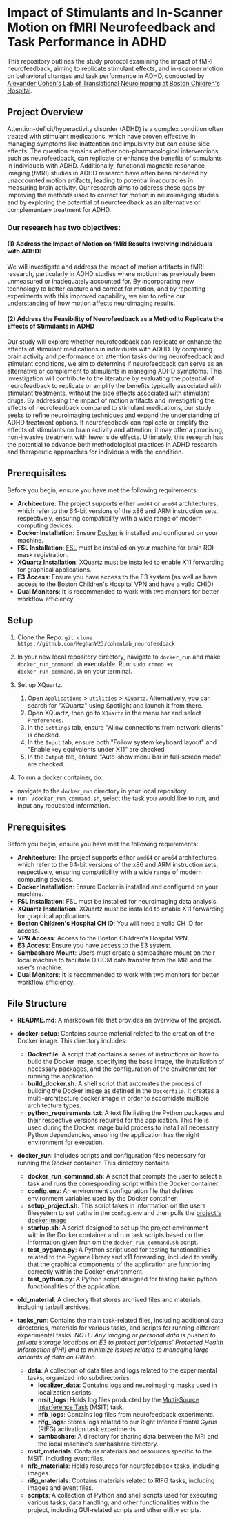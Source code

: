 # Impact of Stimulants and In-Scanner Motion on fMRI Neurofeedback and Task Performance in ADHD

This repository outlines the study protocol examining the impact of fMRI neurofeedback, aiming to replicate stimulant effects, and in-scanner motion on behavioral changes and task performance in ADHD, conducted by [Alexander Cohen's Lab of Translational Neuroimaging at Boston Children's Hospital](https://bchcohenlab.com/).

## Project Overview
Attention-deficit/hyperactivity disorder (ADHD) is a complex condition often treated with stimulant medications, which have proven effective in managing symptoms like inattention and impulsivity but can cause side effects. The question remains whether non-pharmacological interventions, such as neurofeedback, can replicate or enhance the benefits of stimulants in individuals with ADHD.  Additionally, functional magnetic resonance imaging (fMRI) studies in ADHD research have often been hindered by unaccounted motion artifacts, leading to potential inaccuracies in measuring brain activity. Our research aims to address these gaps by improving the methods used to correct for motion in neuroimaging studies and by exploring the potential of neurofeedback as an alternative or complementary treatment for ADHD.
### Our research has two objectives:
#### (1) Address the Impact of Motion on fMRI Results Involving Individuals with ADHD: 
We will investigate and address the impact of motion artifacts in fMRI research, particularly in ADHD studies where motion has previously been unmeasured or inadequately accounted for. By incorporating new technology to better capture and correct for motion, and by repeating experiments with this improved capability, we aim to refine our understanding of how motion affects neuroimaging results. 

#### (2) Address the Feasibility of Neurofeedback as a Method to Replicate the Effects of Stimulants in ADHD
Our study will explore whether neurofeedback can replicate or enhance the effects of stimulant medications in individuals with ADHD. By comparing brain activity and performance on attention tasks during neurofeedback and stimulant conditions, we aim to determine if neurofeedback can serve as an alternative or complement to stimulants in managing ADHD symptoms. This investigation will contribute to the literature by evaluating the potential of neurofeedback to replicate or amplify the benefits typically associated with stimulant treatments, without the side effects associated with stimulant drugs.
By addressing the impact of motion artifacts and investigating the effects of neurofeedback compared to stimulant medications, our study seeks to refine neuroimaging techniques and expand the understanding of ADHD treatment options. If neurofeedback can replicate or amplify the effects of stimulants on brain activity and attention, it may offer a promising, non-invasive treatment with fewer side effects. Ultimately, this research has the potential to advance both methodological practices in ADHD research and therapeutic approaches for individuals with the condition.

## Prerequisites 
Before you begin, ensure you have met the following requirements:

- **Architecture**: The project supports either `amd64` or `arm64` architectures, which refer to the 64-bit versions of the x86 and ARM instruction sets, respectively, ensuring compatibility with a wide range of modern computing devices.
- **Docker Installation**: Ensure [Docker](https://docs.docker.com/engine/install/) is installed and configured on your machine.
- **FSL Installation**: [FSL](https://web.mit.edu/fsl_v5.0.10/fsl/doc/wiki/FslInstallation.html) must be installed on your machine for brain ROI mask registration.
- **XQuartz Installation**: [XQuartz](https://www.xquartz.org/) must be installed to enable X11 forwarding for graphical applications.
- **E3 Access**: Ensure you have access to the E3 system (as well as have access to the Boston Children's Hospital VPN and have a valid CHID)
- **Dual Monitors**: It is recommended to work with two monitors for better workflow efficiency.

## Setup 
1. Clone the Repo: ```git clone https://github.com/MeghanW23/cohenlab_neurofeedback```
   
2. In your new local repository directory, navigate to `docker_run` and make `docker_run_command.sh` executable. Run: `sudo chmod +x docker_run_command.sh` on your terminal.

3. Set up XQuartz.
   1. Open ```Applications``` > ```Utilities``` > ```XQuartz```. Alternatively, you can search for "XQuartz" using Spotlight and launch it from there.
   2. Open XQuartz, then go to ```XQuartz``` in the menu bar and select ```Preferences```.
   3. In the ```Settings``` tab, ensure "Allow connections from network clients" is checked.
   4. In the ```Input``` tab, ensure both "Follow system keyboard layout" and "Enable key equivalents under X11" are checked
   5. In the ```Output``` tab, ensure "Auto-show menu bar in full-screen mode" are checked.

4. To run a docker container, do:
-  navigate to the `docker_run` directory in your local repository
- run ```./docker_run_command.sh```, select the task you would like to run, and input any requested information.
   
## Prerequisites

Before you begin, ensure you have met the following requirements:

- **Architecture**: The project supports either `amd64` or `arm64` architectures, which refer to the 64-bit versions of the x86 and ARM instruction sets, respectively, ensuring compatibility with a wide range of modern computing devices.
- **Docker Installation**: Ensure Docker is installed and configured on your machine.
- **FSL Installation**: FSL must be installed for neuroimaging data analysis.
- **XQuartz Installation**: XQuartz must be installed to enable X11 forwarding for graphical applications.
- **Boston Children's Hospital CH ID**: You will need a valid CH ID for access.
- **VPN Access**: Access to the Boston Children's Hospital VPN.
- **E3 Access**: Ensure you have access to the E3 system.
- **Sambashare Mount**: Users must create a sambashare mount on their local machine to facilitate DICOM data transfer from the MRI and the user's machine.
- **Dual Monitors**: It is recommended to work with two monitors for better workflow efficiency.

## File Structure

- **README.md**: A markdown file that provides an overview of the project.

- **docker-setup**: Contains source material related to the creation of the Docker image. This directory includes:
  - **Dockerfile**: A script that contains a series of instructions on how to build the Docker image, specifying the base image, the installation of necessary packages, and the configuration of the environment for running the application.
  - **build_docker.sh**: A shell script that automates the process of building the Docker image as defined in the `Dockerfile`. It creates a multi-architecture docker image in order to accomidate multiple architecture types. 
  - **python_requirements.txt**: A text file listing the Python packages and their respective versions required for the application. This file is used during the Docker image build process to install all necessary Python dependencies, ensuring the application has the right environment for execution.

- **docker_run**: Includes scripts and configuration files necessary for running the Docker container. This directory contains:
  - **docker_run_command.sh**: A script that prompts the user to select a task and runs the corresponding script within the Docker container.
  - **config.env**: An environment configuration file that defines environment variables used by the Docker container. 
  - **setup_project.sh**: This script takes in information on the users filesystem to set paths in the `config.env` and then pulls the [project's docker image](https://hub.docker.com/repository/docker/meghanwalsh/nfb_docker/tags)
  - **startup.sh**: A script designed to set up the project environment within the Docker container and run task scripts based on the information given frun om the `docker_run_command.sh` script.
  - **test_pygame.py**: A Python script used for testing functionalities related to the Pygame library and x11 forwarding, included to verify that the graphical components of the application are functioning correctly within the Docker environment.
  - **test_python.py**: A Python script designed for testing basic python functionalities of the application.
- **old_material**: A directory that stores archived files and materials, including tarball archives.

- **tasks_run**: Contains the main task-related files, including additional data directories, materials for various tasks, and scripts for running different experimental tasks.
*NOTE: Any imaging or personal data is pushed to private storage locations on E3 to protect participants' Protected Health Information (PHI) and to minimize issues related to managing large amounts of data on GitHub.*
  - **data**: A collection of data files and logs related to the experimental tasks, organized into subdirectories. 
    - **localizer_data**: Contains logs and neuroimaging masks used in localization scripts.
    - **msit_logs**: Holds log files producted by the [Multi-Source Interference Task](https://github.com/ccraddock/msit) (MSIT) task.
    - **nfb_logs**: Contains log files from neurofeedback experiments.
    - **rifg_logs**: Stores logs related to our Right Inferior Frontal Gyrus (RIFG) activation task experiments.
    - **sambashare**: A directory for sharing data between the MRI and the local machine's sambashare directory.
  - **msit_materials**: Contains materials and resources specific to the MSIT, including event files.
  - **nfb_materials**: Holds resources for neurofeedback tasks, including images.
  - **rifg_materials**: Contains materials related to RIFG tasks, including images and event files.
  - **scripts**: A collection of Python and shell scripts used for executing various tasks, data handling, and other functionalities within the project, including GUI-related scripts and other utility scripts.


